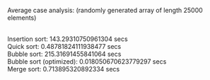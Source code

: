 Average case analysis: (randomly generated array of length 25000 elements)<br />
<br />

Insertion sort: 143.29310750961304 secs <br />
Quick sort: 0.48781824111938477 secs <br />
Bubble sort: 215.31691455841064 secs <br />
Bubble sort (optimized): 0.018050670623779297 secs <br />
Merge sort: 0.713895320892334 secs <br />
